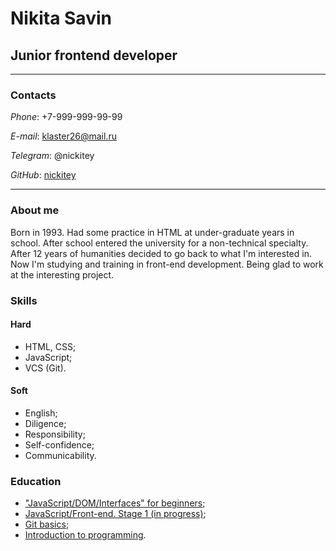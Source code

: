 # Nikita Savin
## Junior frontend developer  
----
### Contacts
_Phone_: +7-999-999-99-99

_E-mail_: klaster26@mail.ru

_Telegram_: @nickitey

_GitHub_: [nickitey](https://github.com/nickitey/)

----

### About me
Born in 1993. Had some practice in HTML at under-graduate years in school. After school entered the university for a non-technical specialty. After 12 years of humanities decided to go back to what I'm interested in. Now I'm studying and training in front-end development. Being glad to work at the interesting project.

### Skills
#### Hard
* HTML, CSS;
* JavaScript;
* VCS (Git).
#### Soft
* English;
* Diligence;
* Responsibility;
* Self-confidence;
* Communicability.

### Education
* ["JavaScript/DOM/Interfaces" for beginners](https://learn.javascript.ru);
* [JavaScript/Front-end. Stage 1 (in progress)](https://rs.school/js/);
* [Git basics](https://practicum.yandex.ru/git-basics/);
* [Introduction to programming](https://ru.hexlet.io/courses/introduction_to_programming).
